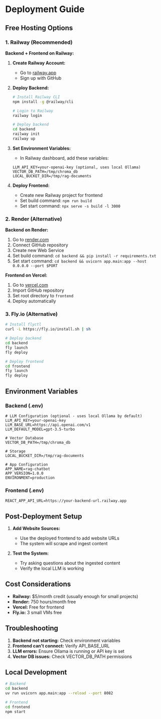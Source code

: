 # Deployment Guide

## Free Hosting Options

### 1. Railway (Recommended)

**Backend + Frontend on Railway:**

1. **Create Railway Account:**
   - Go to [railway.app](https://railway.app)
   - Sign up with GitHub

2. **Deploy Backend:**
   ```bash
   # Install Railway CLI
   npm install -g @railway/cli
   
   # Login to Railway
   railway login
   
   # Deploy backend
   cd backend
   railway init
   railway up
   ```

3. **Set Environment Variables:**
   - In Railway dashboard, add these variables:
   ```
   LLM_API_KEY=your-openai-key (optional, uses local Ollama)
   VECTOR_DB_PATH=/tmp/chroma_db
   LOCAL_BUCKET_DIR=/tmp/rag-documents
   ```

4. **Deploy Frontend:**
   - Create new Railway project for frontend
   - Set build command: `npm run build`
   - Set start command: `npx serve -s build -l 3000`

### 2. Render (Alternative)

**Backend on Render:**
1. Go to [render.com](https://render.com)
2. Connect GitHub repository
3. Create new Web Service
4. Set build command: `cd backend && pip install -r requirements.txt`
5. Set start command: `cd backend && uvicorn app.main:app --host 0.0.0.0 --port $PORT`

**Frontend on Vercel:**
1. Go to [vercel.com](https://vercel.com)
2. Import GitHub repository
3. Set root directory to `frontend`
4. Deploy automatically

### 3. Fly.io (Alternative)

```bash
# Install flyctl
curl -L https://fly.io/install.sh | sh

# Deploy backend
cd backend
fly launch
fly deploy

# Deploy frontend
cd frontend
fly launch
fly deploy
```

## Environment Variables

### Backend (.env)
```env
# LLM Configuration (optional - uses local Ollama by default)
LLM_API_KEY=your-openai-key
LLM_BASE_URL=https://api.openai.com/v1
LLM_DEFAULT_MODEL=gpt-3.5-turbo

# Vector Database
VECTOR_DB_PATH=/tmp/chroma_db

# Storage
LOCAL_BUCKET_DIR=/tmp/rag-documents

# App Configuration
APP_NAME=rag-chatbot
APP_VERSION=1.0.0
ENVIRONMENT=production
```

### Frontend (.env)
```env
REACT_APP_API_URL=https://your-backend-url.railway.app
```

## Post-Deployment Setup

1. **Add Website Sources:**
   - Use the deployed frontend to add website URLs
   - The system will scrape and ingest content

2. **Test the System:**
   - Try asking questions about the ingested content
   - Verify the local LLM is working

## Cost Considerations

- **Railway:** $5/month credit (usually enough for small projects)
- **Render:** 750 hours/month free
- **Vercel:** Free for frontend
- **Fly.io:** 3 small VMs free

## Troubleshooting

1. **Backend not starting:** Check environment variables
2. **Frontend can't connect:** Verify API_BASE_URL
3. **LLM errors:** Ensure Ollama is running or API key is set
4. **Vector DB issues:** Check VECTOR_DB_PATH permissions

## Local Development

```bash
# Backend
cd backend
uv run uvicorn app.main:app --reload --port 8082

# Frontend
cd frontend
npm start
```
